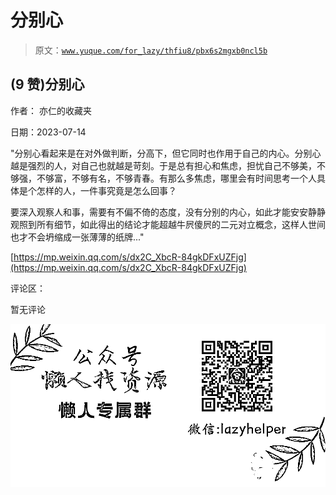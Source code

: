 # 分别心

> 原文：[`www.yuque.com/for_lazy/thfiu8/pbx6s2mgxb0ncl5b`](https://www.yuque.com/for_lazy/thfiu8/pbx6s2mgxb0ncl5b)



## (9 赞)分别心 

作者： 亦仁的收藏夹 

日期：2023-07-14 

"分别心看起来是在对外做判断，分高下，但它同时也作用于自己的内心。分别心越是强烈的人，对自己也就越是苛刻。于是总有担心和焦虑，担忧自己不够美，不够强，不够富，不够有名，不够青春。有那么多焦虑，哪里会有时间思考一个人具体是个怎样的人，一件事究竟是怎么回事？ 

要深入观察人和事，需要有不偏不倚的态度，没有分别的内心，如此才能安安静静观照到所有细节，如此得出的结论才能超越牛屄傻屄的二元对立概念，这样人世间也才不会坍缩成一张薄薄的纸牌..." 

[https://mp.weixin.qq.com/s/dx2C_XbcR-84gkDFxUZFjg](https://mp.weixin.qq.com/s/dx2C_XbcR-84gkDFxUZFjg) 

评论区： 

暂无评论 

![](img/894d30a529e7c37bcd3392323c99941c.png)  